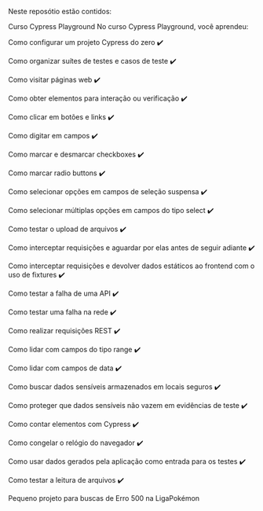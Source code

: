 Neste reposótio estão contidos:

Curso Cypress Playground
No curso Cypress Playground, você aprendeu:

Como configurar um projeto Cypress do zero ✔️

Como organizar suítes de testes e casos de teste ✔️

Como visitar páginas web ✔️

Como obter elementos para interação ou verificação ✔️

Como clicar em botões e links ✔️

Como digitar em campos ✔️

Como marcar e desmarcar checkboxes ✔️

Como marcar radio buttons ✔️

Como selecionar opções em campos de seleção suspensa ✔️

Como selecionar múltiplas opções em campos do tipo select ✔️

Como testar o upload de arquivos ✔️

Como interceptar requisições e aguardar por elas antes de seguir adiante ✔️

Como interceptar requisições e devolver dados estáticos ao frontend com o uso de fixtures ✔️

Como testar a falha de uma API ✔️

Como testar uma falha na rede ✔️

Como realizar requisições REST ✔️

Como lidar com campos do tipo range ✔️

Como lidar com campos de data ✔️

Como buscar dados sensíveis armazenados em locais seguros ✔️

Como proteger que dados sensíveis não vazem em evidências de teste ✔️

Como contar elementos com Cypress ✔️

Como congelar o relógio do navegador ✔️

Como usar dados gerados pela aplicação como entrada para os testes ✔️

Como testar a leitura de arquivos ✔️

Pequeno projeto para buscas de Erro 500 na LigaPokémon
